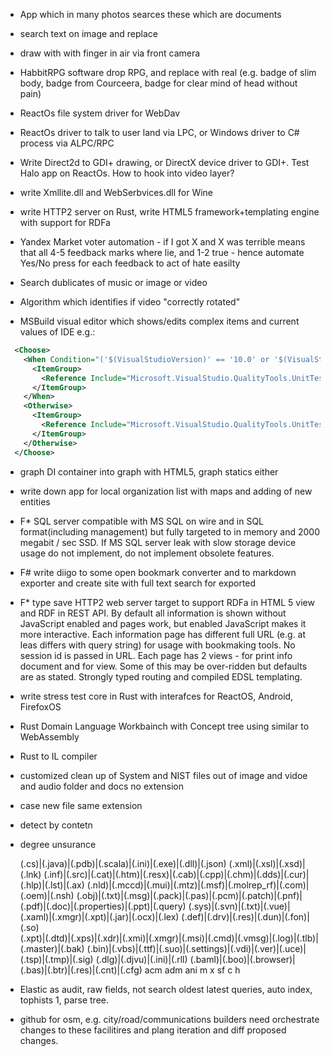 

- App which in many photos searces these which are documents
- search text on image and replace
- draw with with finger in air via front camera
- HabbitRPG  software drop RPG, and replace with real (e.g. badge of slim body, badge from Courceera, badge for clear mind of head without pain)
- ReactOs file system driver for WebDav
- ReactOs driver to talk to user land via LPC, or Windows driver to C# process via ALPC/RPC
- Write Direct2d to GDI+ drawing, or DirectX device driver to GDI+. Test Halo app on ReactOs. How to hook into video layer?
- write Xmllite.dll and WebSerbvices.dll for Wine
- write HTTP2 server on Rust, write HTML5 framework+templating engine with support for RDFa
- Yandex Market voter automation - if I got X and X was terrible means that all 4-5 feedback marks where lie, and 1-2 true - hence automate Yes/No press for each feedback to act of hate easilty
- Search dublicates of music or image or video
- Algorithm which identifies if video "correctly rotated"

- MSBuild visual editor which shows/edits complex items and current values of IDE e.g.:
```xml
  <Choose>
    <When Condition="('$(VisualStudioVersion)' == '10.0' or '$(VisualStudioVersion)' == '') and '$(TargetFrameworkVersion)' == 'v3.5'">
      <ItemGroup>
        <Reference Include="Microsoft.VisualStudio.QualityTools.UnitTestFramework, Version=10.1.0.0, Culture=neutral, PublicKeyToken=b03f5f7f11d50a3a, processorArchitecture=MSIL" />
      </ItemGroup>
    </When>
    <Otherwise>
      <ItemGroup>
        <Reference Include="Microsoft.VisualStudio.QualityTools.UnitTestFramework" />
      </ItemGroup>
    </Otherwise>
  </Choose>
```

- graph DI container into graph with HTML5, graph statics either

- write down app for local organization list with maps and adding of new entities


-  F* SQL server compatible with MS SQL on wire and in SQL format(including management) but fully targeted to in memory and 2000 megabit / sec SSD. If MS SQL server leak with slow storage device usage do not implement, do not implement obsolete features.


- F# write diigo to some open bookmark converter and to markdown exporter and create site with full text search for exported  

- F* type save HTTP2 web server target to support RDFa in HTML 5 view and RDF in REST API. By default all information is shown without JavaScript enabled and pages work, but enabled JavaScript makes it more interactive. Each information page has different full URL (e.g. at leas differs with query string) for usage with bookmaking tools. No session id is passed in URL. Each page has 2 views - for print info document and for view. Some of this may be over-ridden but defaults are as stated. Strongly typed routing and compiled EDSL templating.

- write stress test core in Rust with interafces for ReactOS, Android, FirefoxOS

- Rust Domain Language Workbainch with Concept tree using similar to WebAssembly

- Rust to IL compiler

- customized clean up of System and NIST files out of image and vidoe and audio folder and docs  no extension
* case  new file same extension 
* detect by contetn
* degree unsurance 
 
  (\.cs)|(\.java)|(\.pdb)|(\.scala)|(\.ini)|(\.exe)|(\.dll)|(\.json)
(\.xml)|(\.xsl)|(\.xsd)|(\.lnk)
(\.inf)|(\.src)|(\.cat)|(\.htm)|(\.resx)|(\.cab)|(\.cpp)|(\.chm)|(\.dds)|(\.cur)|(\.hlp)|(\.lst)|(\.ax)
(\.nld)|(\.mccd)|(\.mui)|(\.mtz)|(\.msf)|(\.molrep_rf)|(\.com)|(\.oem)|(\.nsh)
(\.obj)|(\.txt)|(\.msg)|(\.pack)|(\.pas)|(\.pcm)|(\.patch)|(\.pnf)|(\.pdf)|(\.doc)|(\.properties)|(\.ppt)|(\.query)
(\.sys)|(\.svn)|(\.txt)|(\.vue)|(\.xaml)|(\.xmgr)|(\.xpt)|(\.jar)|(\.ocx)|(\.lex)
(\.def)|(\.drv)|(\.res)|(\.dun)|(\.fon)|(\.so)       
(\.xpt)|(\.dtd)|(\.xps)|(\.xdr)|(\.xmi)|(\.xmgr)|(\.msi)|(\.cmd)|(\.vmsg)|(\.log)|(\.tlb)|(\.master)|(\.bak)
(\.bin)|(\.vbs)|(\.ttf)|(\.suo)|(\.settings)|(\.vdi)|(\.ver)|(\.uce)|(\.tsp)|(\.tmp)|(\.sig)
(\.dlg)|(\.djvu)|(\.ini)|(\.rll)
(\.baml)|(\.boo)|(\.browser)|(\.bas)|(\.btr)|(\.res)|(\.cnt)|(\.cfg)
acm adm ani
m x sf c h

- Elastic as audit, raw fields, not search oldest latest queries, auto index, tophists 1, parse tree.

- github for osm, e.g. city/road/communications builders need orchestrate changes to these facilitires and plang iteration and diff proposed changes.
